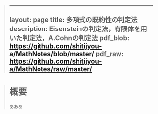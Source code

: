 > ---
> layout: page
> title: 多項式の既約性の判定法
> description: Eisensteinの判定法，有限体を用いた判定法，A.Cohnの判定法
> pdf_blob: https://github.com/shitijyou-a/MathNotes/blob/master/
> pdf_raw: https://github.com/shitijyou-a/MathNotes/raw/master/
> ---

> # 概要
> あああ


